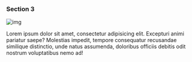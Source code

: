 ### Section 3

![img](//placecage.com/600/400)

Lorem ipsum dolor sit amet, consectetur adipisicing elit. Excepturi animi pariatur saepe? Molestias impedit, tempore consequatur recusandae similique distinctio, unde natus assumenda, doloribus officiis debitis odit nostrum voluptatibus nemo ad!

